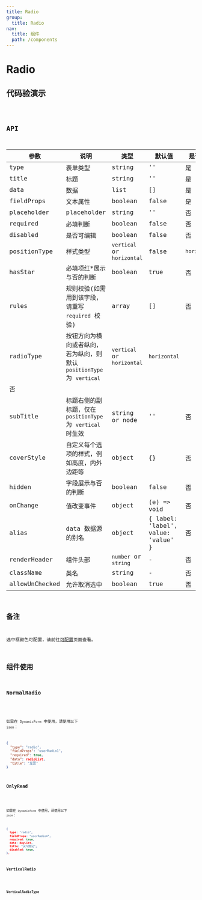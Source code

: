 ```yaml
---
title: Radio
group:
  title: Radio
nav:
  title: 组件
  path: /components
---
```


# Radio

## 代码验演示

<code src="./demo/index.tsx" />

## API

| 参数           | 说明                                                                  | 类型                       | 默认值                             | 是否必填     |
| -------------- | --------------------------------------------------------------------- | -------------------------- | ---------------------------------- | ------------ |
| type           | 表单类型                                                              | string                     | ''                                 | 是           |
| title          | 标题                                                                  | string                     | ''                                 | 是           |
| data           | 数据                                                                  | list                       | []                                 | 是           |
| fieldProps     | 文本属性                                                              | boolean                    | false                              | 是           |
| placeholder    | placeholder                                                           | string                     | ''                                 | 否           |
| required       | 必填判断                                                              | boolean                    | false                              | 否           |
| disabled       | 是否可编辑                                                            | boolean                    | false                              | 否           |
| positionType   | 样式类型                                                              | `vertical` or `horizontal` | false                              | `horizontal` |
| hasStar        | 必填项红\*展示与否的判断                                              | boolean                    | true                               | 否           |
| rules          | 规则校验(如需用到该字段，请重写 `required` 校验)                      | array                      | []                                 | 否           |
| radioType      | 按钮方向为横向或者纵向，若为纵向，则默认 `positionType` 为 `vertical` | `vertical` or `horizontal` | `horizontal`                       |
| 否             |
| subTitle       | 标题右侧的副标题，仅在 `positionType` 为 `vertical` 时生效            | string or node             | ''                                 | 否           |
| coverStyle     | 自定义每个选项的样式，例如高度，内外边距等                            | object                     | {}                                 | 否           |
| hidden         | 字段展示与否的判断                                                    | boolean                    | false                              | 否           |
| onChange       | 值改变事件                                                            | object                     | (e) => void                        | 否           |
| alias          | data 数据源的别名                                                     | object                     | { label: 'label', value: 'value' } | 否           |
| renderHeader   | 组件头部                                                              | `number` or `string`       | -                                  | 否           |
| className      | 类名                                                                  | string                     | -                                  | 否           |
| allowUnChecked | 允许取消选中                                                          | boolean                    | true                               | 否           |

## 备注

选中框颜色可配置，请前往[可配置](https://dform.alitajs.com/setting)页面查看。

## 组件使用

### NormalRadio

<code src="./demo/normalRadio.tsx" />

如需在 `DynamicForm` 中使用，请使用以下 `json`：

```json
{
  "type": "radio",
  "fieldProps": "userRadio1",
  "required": true,
  "data": radioList,
  "title": "发票"
}
```

### OnlyRead

<code src="./demo/onlyRead.tsx" />

如需在 `DynamicForm` 中使用，请使用以下 `json`：

```json
{
  type: "radio",
  fieldProps: "userRadio4",
  required: true,
  data: dayList,
  title: "天气情况",
  disabled: true,
},
```

### VerticalRadio

<code src="./demo/verticalRadio.tsx" />

### VerticalRadioType

<code src="./demo/verticalRadioType.tsx" />
